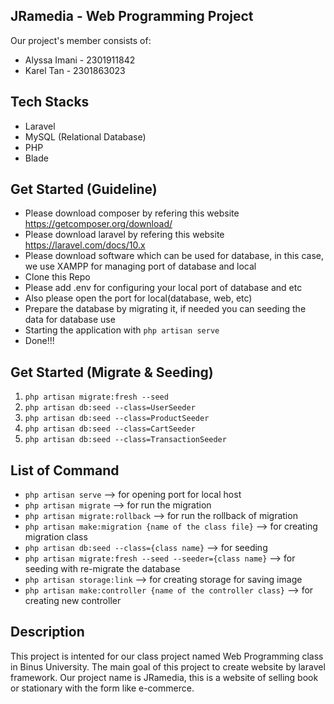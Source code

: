 ## JRamedia - Web Programming Project

Our project's member consists of:
- Alyssa Imani - 2301911842
- Karel Tan - 2301863023

## Tech Stacks
- Laravel
- MySQL (Relational Database)
- PHP
- Blade

## Get Started (Guideline)
- Please download composer by refering this website https://getcomposer.org/download/ 
- Please download laravel by refering this website https://laravel.com/docs/10.x 
- Please download software which can be used for database, in this case, we use XAMPP for managing port of database and local
- Clone this Repo
- Please add .env for configuring your local port of database and etc
- Also please open the port for local(database, web, etc)
- Prepare the database by migrating it, if needed you can seeding the data for database use
- Starting the application with `php artisan serve`
- Done!!!

## Get Started (Migrate & Seeding)
1. `php artisan migrate:fresh --seed`
2. `php artisan db:seed --class=UserSeeder`
3. `php artisan db:seed --class=ProductSeeder`
4. `php artisan db:seed --class=CartSeeder`
5. `php artisan db:seed --class=TransactionSeeder`

## List of Command
- `php artisan serve` --> for opening port for local host
- `php artisan migrate` --> for run the migration 
- `php artisan migrate:rollback` --> for run the rollback of migration
- `php artisan make:migration {name of the class file}` --> for creating migration class
- `php artisan db:seed --class={class name}` --> for seeding
- `php artisan migrate:fresh --seed --seeder={class name}` --> for seeding with re-migrate the database
- `php artisan storage:link` --> for creating storage for saving image
- `php artisan make:controller {name of the controller class}` --> for creating new controller

## Description
This project is intented for our class project named Web Programming class in Binus University. The main goal of this project to create website by laravel framework. Our project name is JRamedia, this is a website of selling book or stationary with the form like e-commerce.